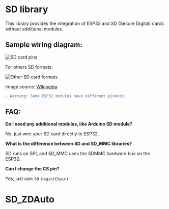 
# SD library

This library provides the integration of ESP32 and SD (Secure Digital) cards without additional modules.


## Sample wiring diagram:


![SD card pins](http://i.imgur.com/4CoXOuR.png)

For others SD formats:


![Other SD card formats](https://upload.wikimedia.org/wikipedia/commons/thumb/a/ab/MMC-SD-miniSD-microSD-Color-Numbers-Names.gif/330px-MMC-SD-miniSD-microSD-Color-Numbers-Names.gif)


Image source: [Wikipedia](https://upload.wikimedia.org/wikipedia/commons/thumb/a/ab/MMC-SD-miniSD-microSD-Color-Numbers-Names.gif/330px-MMC-SD-miniSD-microSD-Color-Numbers-Names.gif)

```diff
- Warning: Some ESP32 modules have different pinouts!
```



## FAQ:

**Do I need any additional modules, like Arduino SD module?**

No, just wire your SD card directly to ESP32.



**What is the difference between SD and SD_MMC libraries?**

SD runs on SPI, and SD_MMC uses the SDMMC hardware bus on the ESP32.



**Can I change the CS pin?**

Yes, just use: `SD.begin(CSpin)`
# SD_ZDAuto
